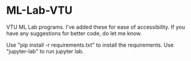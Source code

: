 # ML-Lab-VTU
VTU ML Lab programs. I've added these for ease of accessibility. If you have any suggestions for better code, do let me know.

Use "pip install -r requirements.txt" to install the requirements.
Use "jupyter-lab" to run jupyter lab.
